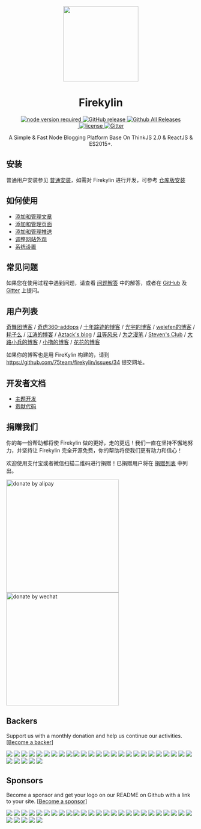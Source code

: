 <div align="center">
  <a href="https://github.com/75team/Firekylin">
    <img width="200" heigth="200" src="https://s1.ssl.qhres.com/static/0c8555d630012930.svg">
  </a>  

  <h1>Firekylin</h1>

  <div>
    <a href="https://github.com/75team/firekylin">
      <img src="https://img.shields.io/badge/node-%3E%3D4.0-red.svg?style=flat-square" alt="node version required" />
    </a>
    <a href="https://github.com/75team/firekylin/releases">
      <img src="https://img.shields.io/github/release/75team/firekylin.svg?style=flat-square" alt="GitHub release" />
    </a>
    <a href="https://github.com/75team/firekylin/releases">
      <img src="https://img.shields.io/github/downloads/75team/firekylin/total.svg?style=flat-square" alt="Github All Releases" />
    </a>
  </div>
  <div>
    <a href="https://github.com/75team/firekylin/issues?q=is%3Aissue+is%3Aclosed">
      <img src="https://img.shields.io/github/issues-closed-raw/75team/firekylin.svg?style=flat-square" alt="" />
    </a>
    <a href="https://github.com/75team/firekylin/blob/master/LICENSE">
      <img src="https://img.shields.io/github/license/75team/firekylin.svg?colorB=f48041&style=flat-square" alt="license" />
    </a>
    <a href="https://gitter.im/fire_kylin/Lobby?utm_source=badge&utm_medium=badge&utm_campaign=pr-badge&utm_content=badge">
      <img src="https://img.shields.io/gitter/room/firekylin/Lobby.svg?style=flat-square&colorB=96c312" alt="Gitter" />
    </a>
  </div>

  <p>A Simple & Fast Node Blogging Platform Base On ThinkJS 2.0 & ReactJS & ES2015+.</p>
</div>


## 安装

普通用户安装参见 [普通安装](https://github.com/75team/firekylin/wiki/安装)，如需对 Firekylin 进行开发，可参考 [仓库版安装](https://github.com/75team/firekylin/wiki/仓库版安装)

## 如何使用

- [添加和管理文章](https://github.com/75team/firekylin/wiki/%E6%96%87%E7%AB%A0)
- [添加和管理页面](https://github.com/75team/firekylin/wiki/%E9%A1%B5%E9%9D%A2)
- [添加和管理推送](https://github.com/75team/firekylin/wiki/%E6%8E%A8%E9%80%81)
- [调整网站外观](https://github.com/75team/firekylin/wiki/%E4%B8%BB%E9%A2%98%E5%A4%96%E8%A7%82)
- [系统设置](https://github.com/75team/firekylin/wiki/%E7%B3%BB%E7%BB%9F%E8%AE%BE%E7%BD%AE)

## 常见问题

如果您在使用过程中遇到问题，请查看 [问题解答](https://github.com/75team/firekylin/wiki/问题解答) 中的解答，或者在 [GitHub](https://github.com/75team/firekylin/wiki/issues) 及 [Gitter](https://gitter.im/fire_kylin/Lobby?utm_source=badge&utm_medium=badge&utm_campaign=pr-badge&utm_content=badge) 上提问。

## 用户列表

[奇舞团博客](http://www.75team.com/) / 
[奇虎360-addops](https://addops.cn) / 
[十年踪迹的博客](http://h5jun.com/) / 
[光宇的博客](http://gyblog.cn/) / 
[welefen的博客](http://welefen.com/) / 
[耗子么](https://haozi.me/) /
[江涛的博客](https://imjiangtao.com) / 
[Aztack's blog](http://aztack.wang/) / 
[且等风来](https://blog.cosli.top/) / 
[为之漫笔](http://lisongfeng.cn) / 
[Steven's Club](https://g.32ph.com/) / 
[大路小兵的博客](https://cooxa.com/) / 
[小撸的博客](http://www.60sky.com/) / 
[花花的博客](https://imwineki.cn/)

如果你的博客也是用 FireKylin 构建的，请到 https://github.com/75team/firekylin/issues/34 提交网址。

## 开发者文档


- [主题开发](https://github.com/75team/firekylin/wiki/%E4%B8%BB%E9%A2%98%E5%BC%80%E5%8F%91)
- [贡献代码](https://github.com/75team/firekylin/wiki/%E8%B4%A1%E7%8C%AE%E4%BB%A3%E7%A0%81)

## 捐赠我们

你的每一份帮助都将使 Firekylin 做的更好，走的更远！我们一直在坚持不懈地努力，并坚持让 Firekylin 完全开源免费，你的帮助将使我们更有动力和信心！

欢迎使用支付宝或者微信扫描二维码进行捐赠！已捐赠用户将在 [捐赠列表](https://github.com/75team/firekylin/wiki/捐赠列表) 中列出。

<img width="300" src="https://p5.ssl.qhimg.com/t013f422b5b319becbb.png" alt="donate by alipay" />
<img width="300" src="https://p4.ssl.qhimg.com/t0142965a40989b8d7a.png" alt="donate by wechat" />

## Backers
Support us with a monthly donation and help us continue our activities. [[Become a backer](https://opencollective.com/firekylin#backer)]

<a href="https://opencollective.com/firekylin/backer/0/website" target="_blank"><img src="https://opencollective.com/firekylin/backer/0/avatar.svg"></a>
<a href="https://opencollective.com/firekylin/backer/1/website" target="_blank"><img src="https://opencollective.com/firekylin/backer/1/avatar.svg"></a>
<a href="https://opencollective.com/firekylin/backer/2/website" target="_blank"><img src="https://opencollective.com/firekylin/backer/2/avatar.svg"></a>
<a href="https://opencollective.com/firekylin/backer/3/website" target="_blank"><img src="https://opencollective.com/firekylin/backer/3/avatar.svg"></a>
<a href="https://opencollective.com/firekylin/backer/4/website" target="_blank"><img src="https://opencollective.com/firekylin/backer/4/avatar.svg"></a>
<a href="https://opencollective.com/firekylin/backer/5/website" target="_blank"><img src="https://opencollective.com/firekylin/backer/5/avatar.svg"></a>
<a href="https://opencollective.com/firekylin/backer/6/website" target="_blank"><img src="https://opencollective.com/firekylin/backer/6/avatar.svg"></a>
<a href="https://opencollective.com/firekylin/backer/7/website" target="_blank"><img src="https://opencollective.com/firekylin/backer/7/avatar.svg"></a>
<a href="https://opencollective.com/firekylin/backer/8/website" target="_blank"><img src="https://opencollective.com/firekylin/backer/8/avatar.svg"></a>
<a href="https://opencollective.com/firekylin/backer/9/website" target="_blank"><img src="https://opencollective.com/firekylin/backer/9/avatar.svg"></a>
<a href="https://opencollective.com/firekylin/backer/10/website" target="_blank"><img src="https://opencollective.com/firekylin/backer/10/avatar.svg"></a>
<a href="https://opencollective.com/firekylin/backer/11/website" target="_blank"><img src="https://opencollective.com/firekylin/backer/11/avatar.svg"></a>
<a href="https://opencollective.com/firekylin/backer/12/website" target="_blank"><img src="https://opencollective.com/firekylin/backer/12/avatar.svg"></a>
<a href="https://opencollective.com/firekylin/backer/13/website" target="_blank"><img src="https://opencollective.com/firekylin/backer/13/avatar.svg"></a>
<a href="https://opencollective.com/firekylin/backer/14/website" target="_blank"><img src="https://opencollective.com/firekylin/backer/14/avatar.svg"></a>
<a href="https://opencollective.com/firekylin/backer/15/website" target="_blank"><img src="https://opencollective.com/firekylin/backer/15/avatar.svg"></a>
<a href="https://opencollective.com/firekylin/backer/16/website" target="_blank"><img src="https://opencollective.com/firekylin/backer/16/avatar.svg"></a>
<a href="https://opencollective.com/firekylin/backer/17/website" target="_blank"><img src="https://opencollective.com/firekylin/backer/17/avatar.svg"></a>
<a href="https://opencollective.com/firekylin/backer/18/website" target="_blank"><img src="https://opencollective.com/firekylin/backer/18/avatar.svg"></a>
<a href="https://opencollective.com/firekylin/backer/19/website" target="_blank"><img src="https://opencollective.com/firekylin/backer/19/avatar.svg"></a>
<a href="https://opencollective.com/firekylin/backer/20/website" target="_blank"><img src="https://opencollective.com/firekylin/backer/20/avatar.svg"></a>
<a href="https://opencollective.com/firekylin/backer/21/website" target="_blank"><img src="https://opencollective.com/firekylin/backer/21/avatar.svg"></a>
<a href="https://opencollective.com/firekylin/backer/22/website" target="_blank"><img src="https://opencollective.com/firekylin/backer/22/avatar.svg"></a>
<a href="https://opencollective.com/firekylin/backer/23/website" target="_blank"><img src="https://opencollective.com/firekylin/backer/23/avatar.svg"></a>
<a href="https://opencollective.com/firekylin/backer/24/website" target="_blank"><img src="https://opencollective.com/firekylin/backer/24/avatar.svg"></a>
<a href="https://opencollective.com/firekylin/backer/25/website" target="_blank"><img src="https://opencollective.com/firekylin/backer/25/avatar.svg"></a>
<a href="https://opencollective.com/firekylin/backer/26/website" target="_blank"><img src="https://opencollective.com/firekylin/backer/26/avatar.svg"></a>
<a href="https://opencollective.com/firekylin/backer/27/website" target="_blank"><img src="https://opencollective.com/firekylin/backer/27/avatar.svg"></a>
<a href="https://opencollective.com/firekylin/backer/28/website" target="_blank"><img src="https://opencollective.com/firekylin/backer/28/avatar.svg"></a>
<a href="https://opencollective.com/firekylin/backer/29/website" target="_blank"><img src="https://opencollective.com/firekylin/backer/29/avatar.svg"></a>

## Sponsors
Become a sponsor and get your logo on our README on Github with a link to your site. [[Become a sponsor](https://opencollective.com/firekylin#sponsor)]

<a href="https://opencollective.com/firekylin/sponsor/0/website" target="_blank"><img src="https://opencollective.com/firekylin/sponsor/0/avatar.svg"></a>
<a href="https://opencollective.com/firekylin/sponsor/1/website" target="_blank"><img src="https://opencollective.com/firekylin/sponsor/1/avatar.svg"></a>
<a href="https://opencollective.com/firekylin/sponsor/2/website" target="_blank"><img src="https://opencollective.com/firekylin/sponsor/2/avatar.svg"></a>
<a href="https://opencollective.com/firekylin/sponsor/3/website" target="_blank"><img src="https://opencollective.com/firekylin/sponsor/3/avatar.svg"></a>
<a href="https://opencollective.com/firekylin/sponsor/4/website" target="_blank"><img src="https://opencollective.com/firekylin/sponsor/4/avatar.svg"></a>
<a href="https://opencollective.com/firekylin/sponsor/5/website" target="_blank"><img src="https://opencollective.com/firekylin/sponsor/5/avatar.svg"></a>
<a href="https://opencollective.com/firekylin/sponsor/6/website" target="_blank"><img src="https://opencollective.com/firekylin/sponsor/6/avatar.svg"></a>
<a href="https://opencollective.com/firekylin/sponsor/7/website" target="_blank"><img src="https://opencollective.com/firekylin/sponsor/7/avatar.svg"></a>
<a href="https://opencollective.com/firekylin/sponsor/8/website" target="_blank"><img src="https://opencollective.com/firekylin/sponsor/8/avatar.svg"></a>
<a href="https://opencollective.com/firekylin/sponsor/9/website" target="_blank"><img src="https://opencollective.com/firekylin/sponsor/9/avatar.svg"></a>
<a href="https://opencollective.com/firekylin/sponsor/10/website" target="_blank"><img src="https://opencollective.com/firekylin/sponsor/10/avatar.svg"></a>
<a href="https://opencollective.com/firekylin/sponsor/11/website" target="_blank"><img src="https://opencollective.com/firekylin/sponsor/11/avatar.svg"></a>
<a href="https://opencollective.com/firekylin/sponsor/12/website" target="_blank"><img src="https://opencollective.com/firekylin/sponsor/12/avatar.svg"></a>
<a href="https://opencollective.com/firekylin/sponsor/13/website" target="_blank"><img src="https://opencollective.com/firekylin/sponsor/13/avatar.svg"></a>
<a href="https://opencollective.com/firekylin/sponsor/14/website" target="_blank"><img src="https://opencollective.com/firekylin/sponsor/14/avatar.svg"></a>
<a href="https://opencollective.com/firekylin/sponsor/15/website" target="_blank"><img src="https://opencollective.com/firekylin/sponsor/15/avatar.svg"></a>
<a href="https://opencollective.com/firekylin/sponsor/16/website" target="_blank"><img src="https://opencollective.com/firekylin/sponsor/16/avatar.svg"></a>
<a href="https://opencollective.com/firekylin/sponsor/17/website" target="_blank"><img src="https://opencollective.com/firekylin/sponsor/17/avatar.svg"></a>
<a href="https://opencollective.com/firekylin/sponsor/18/website" target="_blank"><img src="https://opencollective.com/firekylin/sponsor/18/avatar.svg"></a>
<a href="https://opencollective.com/firekylin/sponsor/19/website" target="_blank"><img src="https://opencollective.com/firekylin/sponsor/19/avatar.svg"></a>
<a href="https://opencollective.com/firekylin/sponsor/20/website" target="_blank"><img src="https://opencollective.com/firekylin/sponsor/20/avatar.svg"></a>
<a href="https://opencollective.com/firekylin/sponsor/21/website" target="_blank"><img src="https://opencollective.com/firekylin/sponsor/21/avatar.svg"></a>
<a href="https://opencollective.com/firekylin/sponsor/22/website" target="_blank"><img src="https://opencollective.com/firekylin/sponsor/22/avatar.svg"></a>
<a href="https://opencollective.com/firekylin/sponsor/23/website" target="_blank"><img src="https://opencollective.com/firekylin/sponsor/23/avatar.svg"></a>
<a href="https://opencollective.com/firekylin/sponsor/24/website" target="_blank"><img src="https://opencollective.com/firekylin/sponsor/24/avatar.svg"></a>
<a href="https://opencollective.com/firekylin/sponsor/25/website" target="_blank"><img src="https://opencollective.com/firekylin/sponsor/25/avatar.svg"></a>
<a href="https://opencollective.com/firekylin/sponsor/26/website" target="_blank"><img src="https://opencollective.com/firekylin/sponsor/26/avatar.svg"></a>
<a href="https://opencollective.com/firekylin/sponsor/27/website" target="_blank"><img src="https://opencollective.com/firekylin/sponsor/27/avatar.svg"></a>
<a href="https://opencollective.com/firekylin/sponsor/28/website" target="_blank"><img src="https://opencollective.com/firekylin/sponsor/28/avatar.svg"></a>
<a href="https://opencollective.com/firekylin/sponsor/29/website" target="_blank"><img src="https://opencollective.com/firekylin/sponsor/29/avatar.svg"></a>
